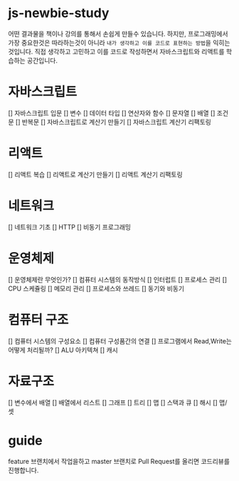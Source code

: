 # js-newbie-study

 어떤 결과물을 책이나 강의를 통해서 손쉽게 만들수 있습니다. 하지만, 프로그래밍에서 가장 중요한것은 따라하는것이 아니라 `내가 생각하고 이를 코드로 표현하는 방법`을 익히는것입니다. 직접 생각하고 고민하고 이를 코드로 작성하면서 자바스크립트와 리액트를 학습하는 공간입니다. 



# 자바스크립트

[] 자바스크립트 입문
[] 변수
[] 데이터 타입
[] 연산자와 함수
[] 문자열
[] 배열
[] 조건문
[] 반복문
[] 자바스크립트로 계산기 만들기
[] 자바스크립트 계산기 리팩토링

# 리액트

[] 리액트 복습
[] 리액트로 계산기 만들기
[] 리액트 계산기 리팩토링


# 네트워크

[] 네트워크 기초
[] HTTP 
[] 비동기 프로그래밍


# 운영체제

[] 운영체제란 무엇인가?
[] 컴퓨터 시스템의 동작방식
[] 인터럽트
[] 프로세스 관리
[] CPU 스케쥴링
[] 메모리 관리
[] 프로세스와 쓰레드
[] 동기와 비동기


# 컴퓨터 구조

[] 컴퓨터 시스템의 구성요소
[] 컴퓨터 구성품간의 연결
[] 프로그램에서 Read,Write는 어떻게 처리될까?
[] ALU 아키텍쳐
[] 캐시

# 자료구조

[] 변수에서 배열
[] 배열에서 리스트
[] 그래프
[] 트리
[] 맵
[] 스택과 큐
[] 해시
[] 맵/셋




# guide

feature 브랜치에서 작업을하고 master 브랜치로 Pull Request를 올리면 코드리뷰를 진행합니다.
